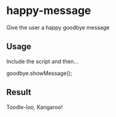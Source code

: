 # happy-message
Give the user a happy goodbye message


Usage
-----

Include the script and then... 

goodbye.showMessage();

Result
------

Toodle-loo, Kangaroo!
